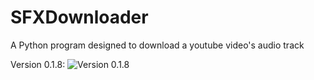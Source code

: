 # SFXDownloader
A Python program designed to download a youtube video's audio track

Version 0.1.8:
![Version 0.1.8](https://i.imgur.com/cBF284e.png)
